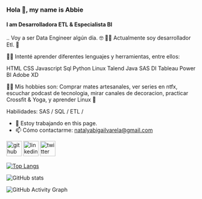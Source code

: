### Hola 👋, my name is Abbie
#### I am Desarrolladora ETL & Especialista BI
.. Voy a ser Data Engineer algún día. 🤓 💪🏼
 Actualmente soy desarrollador Etl. 🦄

🕵️‍♀️ Intenté aprender diferentes lenguajes y herramientas, entre ellos:

HTML CSS Javascript Sql Python Linux Talend Java SAS DI Tableau Power BI Adobe XD

👩🏻 Mis hobbies son: Comprar mates artesanales, ver series en ntfx, escuchar podcast de tecnologia, mirar canales de decoracion, practicar Crossfit & Yoga, y aprender Linux 🤖

Habilidades: SAS / SQL / ETL / 

- 🔭 Estoy trabajando en this page. 
- 📫 Cómo contactarme: natalyabigailvarela@gmail.com 


[<img src='https://cdn.jsdelivr.net/npm/simple-icons@3.0.1/icons/github.svg' alt='github' height='40'>](https://github.com/abbievarela)  [<img src='https://cdn.jsdelivr.net/npm/simple-icons@3.0.1/icons/linkedin.svg' alt='linkedin' height='40'>](https://www.linkedin.com/in/https://www.linkedin.com/in/abigail-varela//)  [<img src='https://cdn.jsdelivr.net/npm/simple-icons@3.0.1/icons/twitter.svg' alt='twitter' height='40'>](https://twitter.com/@AbbieVarela_)  

[![Top Langs](https://github-readme-stats.vercel.app/api/top-langs/?username=abbievarela)](https://github.com/anuraghazra/github-readme-stats)

![GitHub stats](https://github-readme-stats.vercel.app/api?username=abbievarela&show_icons=true)  

![GitHub Activity Graph](https://activity-graph.herokuapp.com/graph?username=abbievarela)  


